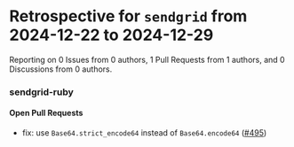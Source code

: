 # Retrospective for `sendgrid` from 2024-12-22 to 2024-12-29

Reporting on 0 Issues from 0 authors, 1 Pull Requests from 1 authors, and 0 Discussions from 0 authors.


### sendgrid-ruby

#### Open Pull Requests

- fix: use `Base64.strict_encode64` instead of `Base64.encode64` ([#495](https://github.com/sendgrid/sendgrid-ruby/pull/495))